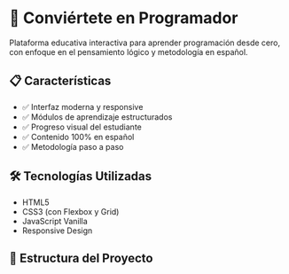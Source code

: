 # 🚀 Conviértete en Programador

Plataforma educativa interactiva para aprender programación desde cero, con enfoque en el pensamiento lógico y metodología en español.

## 📋 Características

- ✅ Interfaz moderna y responsive
- ✅ Módulos de aprendizaje estructurados
- ✅ Progreso visual del estudiante
- ✅ Contenido 100% en español
- ✅ Metodología paso a paso

## 🛠️ Tecnologías Utilizadas

- HTML5
- CSS3 (con Flexbox y Grid)
- JavaScript Vanilla
- Responsive Design

## 📁 Estructura del Proyecto
